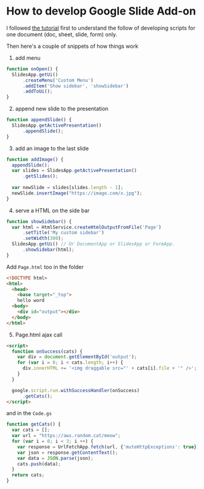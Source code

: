 # How to develop Google Slide Add-on

I followed [the tutorial](https://developers.google.com/apps-script/quickstart/custom-functions) first to understand the follow of developing scripts for one document (doc, sheet, slide, form) only.

Then here's a couple of snippets of how things work

1. add menu
```js
function onOpen() {
  SlidesApp.getUi() 
      .createMenu('Custom Menu')
      .addItem('Show sidebar', 'showSidebar')
      .addToUi();
}
```

2. append new slide to the presentation
```js
function appendSlide() {
  SlidesApp.getActivePresentation()
      .appendSlide();
}
```

3. add an image to the last slide
```js
function addImage() {
  appendSlide();
  var slides = SlidesApp.getActivePresentation()
      .getSlides();
  
  var newSlide = slides[slides.length - 1];
  newSlide.insertImage("https://image.com/x.jpg");
}
```

4. serve a HTML on the side bar
```js
function showSidebar() {
  var html = HtmlService.createHtmlOutputFromFile('Page')
      .setTitle('My custom sidebar')
      .setWidth(300);
  SlidesApp.getUi() // Or DocumentApp or SlidesApp or FormApp.
      .showSidebar(html);
}
```

Add `Page.html` too in the folder
```html
<!DOCTYPE html>
<html>
  <head>
    <base target="_top">
    hello word
  <body>
    <div id="output"></div>
  </body>
</html>

```

5. Page.html ajax call
```html
<script>
  function onSuccess(cats) {
    var div = document.getElementById('output');
    for (var i = 0; i < cats.length; i++) {
      div.innerHTML += '<img draggable src="' + cats[i].file + '" />';
    }
  }

  google.script.run.withSuccessHandler(onSuccess)
      .getCats();
</script>
```
and in the `Code.gs`

```js
function getCats() {
  var cats = [];
  var url = "https://aws.random.cat/meow";
  for (var i = 0; i < 3; i ++) {
    var response = UrlFetchApp.fetch(url, {'muteHttpExceptions': true});
    var json = response.getContentText();
    var data = JSON.parse(json);
    cats.push(data);
  }
  return cats;
}
```

